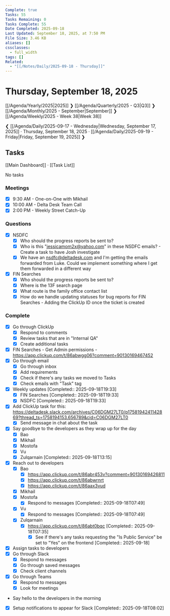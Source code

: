 ```yaml
---
Complete: true
Tasks: 55
Tasks Remaining: 0
Tasks Complete: 55
Date Completed: 2025-09-18
Last Updated: September 18, 2025, at 7:50 PM
File Size: 3.46 KB
aliases: []
cssclasses:
  - full_width
tags: []
Related:
  - "[[/Notes/Daily/2025-09-18 - Thursday]]"
---
```

# Thursday, September 18, 2025

[[/Agenda/Yearly/2025|2025]] ❯ [[/Agenda/Quarterly/2025 - Q3|Q3]] ❯ [[/Agenda/Monthly/2025 - September|September]] ❯ [[/Agenda/Weekly/2025 - Week 38|Week 38]]

❮ [[/Agenda/Daily/2025-09-17 - Wednesday|Wednesday, September 17, 2025]] · Thursday, September 18, 2025 · [[/Agenda/Daily/2025-09-19 - Friday|Friday, September 19, 2025]] ❯

## Tasks

[[Main Dashboard]] · [[Task List]]

<span class="placeholder">No tasks</span>

### Meetings

- [x] 9:30 AM - One-on-One with Mikhail
- [x] 10:00 AM - Delta Desk Team Call
- [x] 2:00 PM - Weekly Street Catch-Up

### Questions

- [x] NSDFC
    - [x] Who should the progress reports be sent to? 
    - [x] Who is this "jessicamom2x@yahoo.com" in these NSDFC emails? - Create a task to have Josh investigate
    - [x] We have an nsdfc@deltadesk.com and I'm getting the emails forwarded from Luke. Could we implement something where I get them forwarded in a different way
- [x] FIN Searches
    - [x] Who should the progress reports be sent to?
    - [x] Where is the 13F search page
    - [x] What route is the family office contact list
    - [x] How do we handle updating statuses for bug reports for FIN Searches - Adding the ClickUp ID once the ticket is created

### Complete

- [x] Go through ClickUp
    - [x] Respond to comments
    - [x] Review tasks that are in "Internal QA"
    - [x] Create additional tasks
- [x] FIN Searches - Get Admin permissions - https://app.clickup.com/t/86abwgg06?comment=90130169467452
- [x] Go through email
    - [x] Go through inbox
    - [x] Add requirements
    - [x] Check if there's any tasks we moved to Tasks
    - [x] Check emails with "Task" tag
- [x] Weekly updates [Completed:: 2025-09-18T19:33]
    - [x] FIN Searches [Completed:: 2025-09-18T19:33]
    - [x] NSDFC [Completed:: 2025-09-18T19:33]
- [x] Add ClickUp task for this: https://deltadesk.slack.com/archives/C06DGM27LT0/p1758194241142869?thread_ts=1758194153.656789&cid=C06DGM27LT0
    - [x] Send message in chat about the task
- [x] Say goodbye to the developers as they wrap up for the day
    - [x] Bao
    - [x] Mikhail
    - [x] Mostofa
    - [x] Vu
    - [x] Zulqarnain [Completed:: 2025-09-18T13:15]
- [x] Reach out to developers
    - [x] Bao
        - [x] https://app.clickup.com/t/86abr453v?comment=90130169426811
        - [x] https://app.clickup.com/t/86abwrnrt
        - [x] https://app.clickup.com/t/86aax3vud
    - [x] Mikhail
    - [x] Mostofa
        - [x] Respond to messages [Completed:: 2025-09-18T07:49]
    - [x] Vu
        - [x] Respond to messages [Completed:: 2025-09-18T07:49]
    - [x] Zulqarnain
        - [x] https://app.clickup.com/t/86abt0bqc [Completed:: 2025-09-18T07:35]
            - [x] See if there's any tasks requesting the "Is Public Service" be set to "Yes" on the frontend [Completed:: 2025-09-18]
- [x] Assign tasks to developers
- [x] Go through Slack
    - [x] Respond to messages
    - [x] Go through saved messages
    - [x] Check client channels
- [x] Go through Teams
    - [x] Respond to messages
    - [x] Look for meetings
- Say hello to the developers in the morning
- [x] Setup notifications to appear for Slack [Completed:: 2025-09-18T08:02]